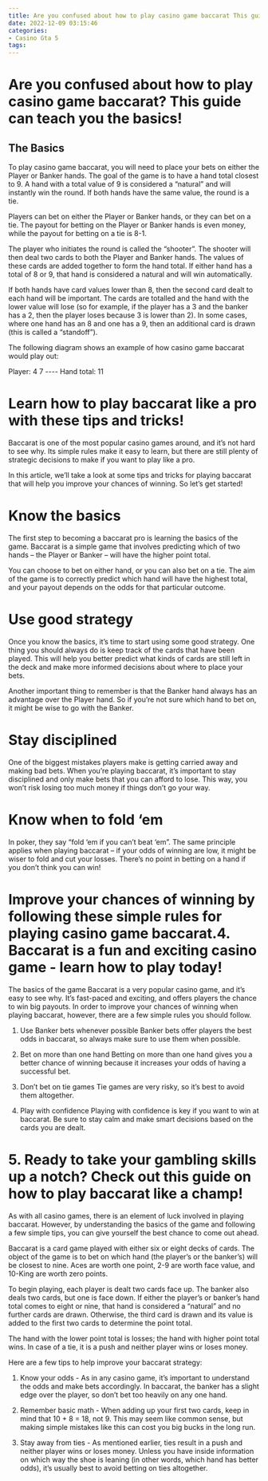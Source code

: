 ```yaml
---
title: Are you confused about how to play casino game baccarat This guide can teach you the basics!
date: 2022-12-09 03:15:46
categories:
- Casino Gta 5
tags:
---
```



#  Are you confused about how to play casino game baccarat? This guide can teach you the basics!

## The Basics

To play casino game baccarat, you will need to place your bets on either the Player or Banker hands. The goal of the game is to have a hand total closest to 9. A hand with a total value of 9 is considered a “natural” and will instantly win the round. If both hands have the same value, the round is a tie.

Players can bet on either the Player or Banker hands, or they can bet on a tie. The payout for betting on the Player or Banker hands is even money, while the payout for betting on a tie is 8-1.

The player who initiates the round is called the “shooter”. The shooter will then deal two cards to both the Player and Banker hands. The values of these cards are added together to form the hand total. If either hand has a total of 8 or 9, that hand is considered a natural and will win automatically.

If both hands have card values lower than 8, then the second card dealt to each hand will be important. The cards are totalled and the hand with the lower value will lose (so for example, if the player has a 3 and the banker has a 2, then the player loses because 3 is lower than 2). In some cases, where one hand has an 8 and one has a 9, then an additional card is drawn (this is called a “standoff”).

The following diagram shows an example of how casino game baccarat would play out:

Player:  4 7  ----   Hand total: 11   





























#  Learn how to play baccarat like a pro with these tips and tricks!

Baccarat is one of the most popular casino games around, and it’s not hard to see why. Its simple rules make it easy to learn, but there are still plenty of strategic decisions to make if you want to play like a pro.

In this article, we’ll take a look at some tips and tricks for playing baccarat that will help you improve your chances of winning. So let’s get started!

# Know the basics

The first step to becoming a baccarat pro is learning the basics of the game. Baccarat is a simple game that involves predicting which of two hands – the Player or Banker – will have the higher point total.

You can choose to bet on either hand, or you can also bet on a tie. The aim of the game is to correctly predict which hand will have the highest total, and your payout depends on the odds for that particular outcome.

# Use good strategy

Once you know the basics, it’s time to start using some good strategy. One thing you should always do is keep track of the cards that have been played. This will help you better predict what kinds of cards are still left in the deck and make more informed decisions about where to place your bets.

Another important thing to remember is that the Banker hand always has an advantage over the Player hand. So if you’re not sure which hand to bet on, it might be wise to go with the Banker.

# Stay disciplined

One of the biggest mistakes players make is getting carried away and making bad bets. When you’re playing baccarat, it’s important to stay disciplined and only make bets that you can afford to lose. This way, you won’t risk losing too much money if things don’t go your way.

# Know when to fold ‘em

In poker, they say “fold ‘em if you can’t beat ‘em”. The same principle applies when playing baccarat – if your odds of winning are low, it might be wiser to fold and cut your losses. There’s no point in betting on a hand if you don’t think you can win!

#  Improve your chances of winning by following these simple rules for playing casino game baccarat.4. Baccarat is a fun and exciting casino game - learn how to play today!

The basics of the game
Baccarat is a very popular casino game, and it’s easy to see why. It’s fast-paced and exciting, and offers players the chance to win big payouts. In order to improve your chances of winning when playing baccarat, however, there are a few simple rules you should follow.

1) Use Banker bets whenever possible
Banker bets offer players the best odds in baccarat, so always make sure to use them when possible.

2) Bet on more than one hand
Betting on more than one hand gives you a better chance of winning because it increases your odds of having a successful bet.

3) Don’t bet on tie games
Tie games are very risky, so it’s best to avoid them altogether.

4) Play with confidence
Playing with confidence is key if you want to win at baccarat. Be sure to stay calm and make smart decisions based on the cards you are dealt.

# 5. Ready to take your gambling skills up a notch? Check out this guide on how to play baccarat like a champ!

As with all casino games, there is an element of luck involved in playing baccarat. However, by understanding the basics of the game and following a few simple tips, you can give yourself the best chance to come out ahead.

Baccarat is a card game played with either six or eight decks of cards. The object of the game is to bet on which hand (the player’s or the banker’s) will be closest to nine. Aces are worth one point, 2-9 are worth face value, and 10-King are worth zero points.

To begin playing, each player is dealt two cards face up. The banker also deals two cards, but one is face down. If either the player’s or banker’s hand total comes to eight or nine, that hand is considered a “natural” and no further cards are drawn. Otherwise, the third card is drawn and its value is added to the first two cards to determine the point total.

The hand with the lower point total is losses; the hand with higher point total wins. In case of a tie, it is a push and neither player wins or loses money.

Here are a few tips to help improve your baccarat strategy:

1) Know your odds - As in any casino game, it’s important to understand the odds and make bets accordingly. In baccarat, the banker has a slight edge over the player, so don’t bet too heavily on any one hand.

2) Remember basic math - When adding up your first two cards, keep in mind that 10 + 8 = 18, not 9. This may seem like common sense, but making simple mistakes like this can cost you big bucks in the long run.

3) Stay away from ties - As mentioned earlier, ties result in a push and neither player wins or loses money. Unless you have inside information on which way the shoe is leaning (in other words, which hand has better odds), it’s usually best to avoid betting on ties altogether.